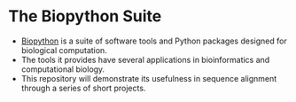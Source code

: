 # The Biopython Suite
* [Biopython](https://biopython.org/) is a suite of software tools and Python packages designed for biological computation.
* The tools it provides have several applications in bioinformatics and computational biology.
* This repository will demonstrate its usefulness in sequence alignment through a series of short projects.
